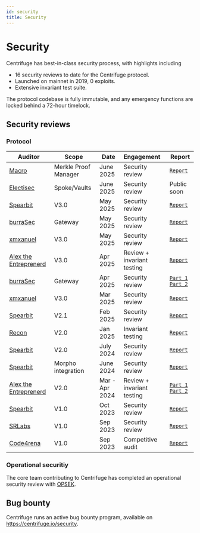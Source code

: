 ```yaml
---
id: security
title: Security
---
```


# Security

Centrifuge has best-in-class security process, with highlights including
* 16 security reviews to date for the Centrifuge protocol.
* Launched on mainnet in 2019, 0 exploits.
* Extensive invariant test suite.

The protocol codebase is fully immutable, and any emergency functions are locked behind a 72-hour timelock.

## Security reviews

### Protocol

| Auditor                                              | Scope            | Date            | Engagement                 | Report                                                                                                                                                                      |
| ---------------------------------------------------- | --------------- | --------------- | :------------------------- | --------------------------------------------------------------------------------------------------------------------------------------------------------------------------- |
| [Macro](https://0xmacro.com/)                      | Merkle Proof Manager        | June 2025        | Security review            | [`Report`](https://0xmacro.com/library/audits/centrifuge-1.html)                                                                             |
| [Electisec](https://electisec.com/)                      | Spoke/Vaults        | June 2025        | Security review            | Public soon                                                                             |
| [Spearbit](https://spearbit.com/)                      | V3.0        | May 2025        | Security review            | [`Report`](https://github.com/centrifuge/protocol-v3/blob/main/docs/audits/2025-05-Cantina.pdf)                                                                             |
| [burraSec](https://www.burrasec.com/)                      | Gateway        | May 2025        | Security review            | [`Report`](https://github.com/centrifuge/protocol-v3/blob/main/docs/audits/2025-05-burraSec.pdf)                                                                             |
| [xmxanuel](https://x.com/xmxanuel)                   | V3.0        | May 2025       | Security review            |  [`Report`](https://github.com/centrifuge/protocol-v3/blob/main/docs/audits/2025-05-xmxanuel.pdf)                                                                                                                                                                    |
| [Alex the Entreprenerd](https://x.com/gallodasballo)                     | V3.0        | Apr 2025        | Review + invariant testing            | [`Report`](https://github.com/Recon-Fuzz/audits/blob/main/Centrifuge_Protocol_V3.MD)                                                                             |
| [burraSec](https://www.burrasec.com/)                      | Gateway        | Apr 2025        | Security review            | [`Part 1`](https://github.com/centrifuge/protocol-v3/blob/main/docs/audits/2025-04-burraSec-1.pdf) [`Part 2`](https://github.com/centrifuge/protocol-v3/blob/main/docs/audits/2025-04-burraSec-2.pdf)                                                                             |
| [xmxanuel](https://x.com/xmxanuel)                   | V3.0        | Mar 2025       | Security review            |  [`Report`](https://github.com/centrifuge/protocol-v3/blob/main/docs/audits/2025-03-xmxanuel.pdf)                                                                                                                                                                    |
| [Spearbit](https://spearbit.com/)                      | V2.1        | Feb 2025        | Security review            | [`Report`](https://github.com/centrifuge/protocol-v3/blob/main/docs/audits/2025-02-Cantina.pdf)                                                                             |
| [Recon](https://getrecon.xyz/) | V2.0        | Jan 2025  | Invariant testing | [`Report`](https://getrecon.substack.com/p/never-stop-improving-your-invariant) |
| [Spearbit](https://spearbit.com/)                    | V2.0        | July 2024       | Security review            | [`Report`](https://github.com/centrifuge/protocol-v3/blob/main/docs/audits/2024-08-Spearbit.pdf)                                                                            |
| [Spearbit](https://spearbit.com/)                    | Morpho integration        | June 2024       | Security review            | [`Report`](https://github.com/centrifuge/morpho-market/blob/main/audits/2023-06-cantina.pdf)                                                                            |
| [Alex the Entreprenerd](https://x.com/gallodasballo) | V2.0        | Mar - Apr 2024  | Review + invariant testing | [`Part 1`](https://getrecon.substack.com/p/lessons-learned-from-fuzzing-centrifuge) [`Part 2`](https://getrecon.substack.com/p/lessons-learned-from-fuzzing-centrifuge-059) |
| [Spearbit](https://spearbit.com/)                      | V1.0        | Oct 2023        | Security review            | [`Report`](https://github.com/centrifuge/protocol-v3/blob/main/docs/audits/2023-10-Cantina.pdf)                                                                             |
| [SRLabs](https://www.srlabs.de/)                     | V1.0        | Sep 2023        | Security review            | [`Report`](https://github.com/centrifuge/protocol-v3/blob/main/docs/audits/2023-09-SRLabs.pdf)                                                                              |
| [Code4rena](https://code4rena.com/)                   | V1.0        | Sep 2023        | Competitive audit          | [`Report`](https://code4rena.com/reports/2023-09-centrifuge)                                                                                                                |

### Operational securitiy

The core team contributing to Centrifuge has completed an operational security review with [OPSEK](https://www.opsek.io/).

## Bug bounty

Centrifuge runs an active bug bounty program, available on https://centrifuge.io/security.